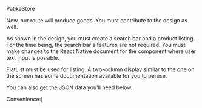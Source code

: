 PatikaStore

Now, our route will produce goods. You must contribute to the design as well.

As shown in the design, you must create a search bar and a product listing. For the time being, the search bar's features are not required. You must make changes to the React Native document for the component where user text input is possible.

FlatList must be used for listing. A two-column display similar to the one on the screen has some documentation available for you to peruse.

You can also get the JSON data you'll need below.

Convenience:)
